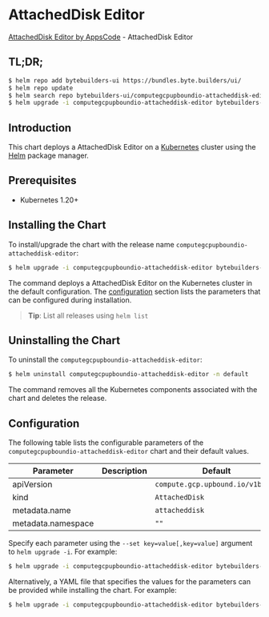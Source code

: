 # AttachedDisk Editor

[AttachedDisk Editor by AppsCode](https://byte.builders) - AttachedDisk Editor

## TL;DR;

```bash
$ helm repo add bytebuilders-ui https://bundles.byte.builders/ui/
$ helm repo update
$ helm search repo bytebuilders-ui/computegcpupboundio-attacheddisk-editor --version=v0.4.18
$ helm upgrade -i computegcpupboundio-attacheddisk-editor bytebuilders-ui/computegcpupboundio-attacheddisk-editor -n default --create-namespace --version=v0.4.18
```

## Introduction

This chart deploys a AttachedDisk Editor on a [Kubernetes](http://kubernetes.io) cluster using the [Helm](https://helm.sh) package manager.

## Prerequisites

- Kubernetes 1.20+

## Installing the Chart

To install/upgrade the chart with the release name `computegcpupboundio-attacheddisk-editor`:

```bash
$ helm upgrade -i computegcpupboundio-attacheddisk-editor bytebuilders-ui/computegcpupboundio-attacheddisk-editor -n default --create-namespace --version=v0.4.18
```

The command deploys a AttachedDisk Editor on the Kubernetes cluster in the default configuration. The [configuration](#configuration) section lists the parameters that can be configured during installation.

> **Tip**: List all releases using `helm list`

## Uninstalling the Chart

To uninstall the `computegcpupboundio-attacheddisk-editor`:

```bash
$ helm uninstall computegcpupboundio-attacheddisk-editor -n default
```

The command removes all the Kubernetes components associated with the chart and deletes the release.

## Configuration

The following table lists the configurable parameters of the `computegcpupboundio-attacheddisk-editor` chart and their default values.

|     Parameter      | Description |                   Default                   |
|--------------------|-------------|---------------------------------------------|
| apiVersion         |             | <code>compute.gcp.upbound.io/v1beta1</code> |
| kind               |             | <code>AttachedDisk</code>                   |
| metadata.name      |             | <code>attacheddisk</code>                   |
| metadata.namespace |             | <code>""</code>                             |


Specify each parameter using the `--set key=value[,key=value]` argument to `helm upgrade -i`. For example:

```bash
$ helm upgrade -i computegcpupboundio-attacheddisk-editor bytebuilders-ui/computegcpupboundio-attacheddisk-editor -n default --create-namespace --version=v0.4.18 --set apiVersion=compute.gcp.upbound.io/v1beta1
```

Alternatively, a YAML file that specifies the values for the parameters can be provided while
installing the chart. For example:

```bash
$ helm upgrade -i computegcpupboundio-attacheddisk-editor bytebuilders-ui/computegcpupboundio-attacheddisk-editor -n default --create-namespace --version=v0.4.18 --values values.yaml
```
